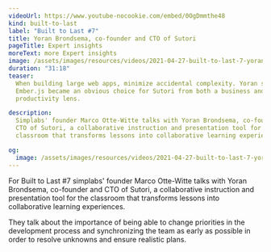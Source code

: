 ```yaml
---
videoUrl: https://www.youtube-nocookie.com/embed/0OgDmmthe48
kind: built-to-last
label: "Built to Last #7"
title: Yoran Brondsema, co-founder and CTO of Sutori
pageTitle: Expert insights
moreText: more Expert insights
image: /assets/images/resources/videos/2021-04-27-built-to-last-7-yoran-brondsema/yoran.jpg
duration: "31:18"
teaser:
  When building large web apps, minimize accidental complexity. Yoran shares how
  Ember.js became an obvious choice for Sutori from both a business and
  productivity lens.

description:
  Simplabs' founder Marco Otte-Witte talks with Yoran Brondsema, co-founder and
  CTO of Sutori, a collaborative instruction and presentation tool for the
  classroom that transforms lessons into collaborative learning experiences.

og:
  image: /assets/images/resources/videos/2021-04-27-built-to-last-7-yoran-brondsema/og-image.png
---
```


For Built to Last #7 simplabs' founder Marco Otte-Witte talks with Yoran
Brondsema, co-founder and CTO of Sutori, a collaborative instruction and
presentation tool for the classroom that transforms lessons into collaborative
learning experiences.

They talk about the importance of being able to change priorities in the
development process and synchronizing the team as early as possible in order to
resolve unknowns and ensure realistic plans.
